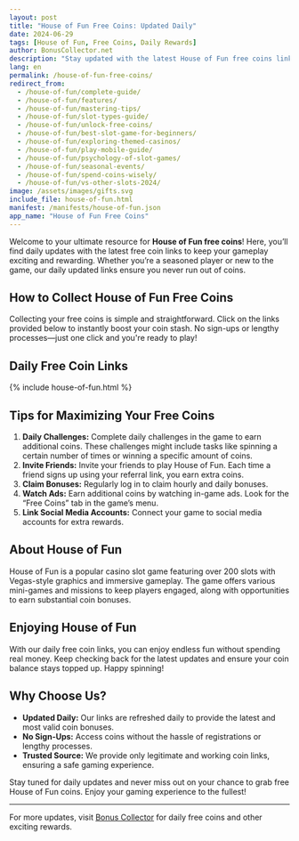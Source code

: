 ```yaml
---
layout: post
title: "House of Fun Free Coins: Updated Daily"
date: 2024-06-29
tags: [House of Fun, Free Coins, Daily Rewards]
author: BonusCollector.net
description: "Stay updated with the latest House of Fun free coins links. Collect daily rewards and enhance your gaming experience without spending a dime."
lang: en
permalink: /house-of-fun-free-coins/
redirect_from:
  - /house-of-fun/complete-guide/
  - /house-of-fun/features/
  - /house-of-fun/mastering-tips/
  - /house-of-fun/slot-types-guide/
  - /house-of-fun/unlock-free-coins/
  - /house-of-fun/best-slot-game-for-beginners/
  - /house-of-fun/exploring-themed-casinos/
  - /house-of-fun/play-mobile-guide/
  - /house-of-fun/psychology-of-slot-games/
  - /house-of-fun/seasonal-events/
  - /house-of-fun/spend-coins-wisely/
  - /house-of-fun/vs-other-slots-2024/
image: /assets/images/gifts.svg
include_file: house-of-fun.html
manifest: /manifests/house-of-fun.json
app_name: "House of Fun Free Coins"
---
```


Welcome to your ultimate resource for **House of Fun free coins**! Here, you’ll find daily updates with the latest free coin links to keep your gameplay exciting and rewarding. Whether you’re a seasoned player or new to the game, our daily updated links ensure you never run out of coins.

## How to Collect House of Fun Free Coins

Collecting your free coins is simple and straightforward. Click on the links provided below to instantly boost your coin stash. No sign-ups or lengthy processes—just one click and you're ready to play!

## Daily Free Coin Links

{% include house-of-fun.html %}

## Tips for Maximizing Your Free Coins

1. **Daily Challenges:** Complete daily challenges in the game to earn additional coins. These challenges might include tasks like spinning a certain number of times or winning a specific amount of coins.
2. **Invite Friends:** Invite your friends to play House of Fun. Each time a friend signs up using your referral link, you earn extra coins.
3. **Claim Bonuses:** Regularly log in to claim hourly and daily bonuses.
4. **Watch Ads:** Earn additional coins by watching in-game ads. Look for the “Free Coins” tab in the game’s menu.
5. **Link Social Media Accounts:** Connect your game to social media accounts for extra rewards.

## About House of Fun

House of Fun is a popular casino slot game featuring over 200 slots with Vegas-style graphics and immersive gameplay. The game offers various mini-games and missions to keep players engaged, along with opportunities to earn substantial coin bonuses.

## Enjoying House of Fun

With our daily free coin links, you can enjoy endless fun without spending real money. Keep checking back for the latest updates and ensure your coin balance stays topped up. Happy spinning!

## Why Choose Us?

- **Updated Daily:** Our links are refreshed daily to provide the latest and most valid coin bonuses.
- **No Sign-Ups:** Access coins without the hassle of registrations or lengthy processes.
- **Trusted Source:** We provide only legitimate and working coin links, ensuring a safe gaming experience.

Stay tuned for daily updates and never miss out on your chance to grab free House of Fun coins. Enjoy your gaming experience to the fullest!

---

For more updates, visit [Bonus Collector](https://bonuscollector.net) for daily free coins and other exciting rewards.